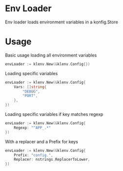 # Env Loader
Env loader loads environment variables in a konfig.Store

# Usage

Basic usage loading all environment variables
```go
envLoader := klenv.New(&klenv.Config{})
```

Loading specific variables
```go
envLoader := klenv.New(&klenv.Config{
    Vars: []string{
        "DEBUG",
        "PORT",
    },
})
```

Loading specific variables if key matches regexp
```go
envLoader := klenv.New(&klenv.Config{
    Regexp: "^APP_.*"
})
```

With a replacer and a Prefix for keys
```go
envLoader := klenv.New(&klenv.Config{
    Prefix: "config.",
    Replacer: nstrings.ReplacerToLower,
})
```
